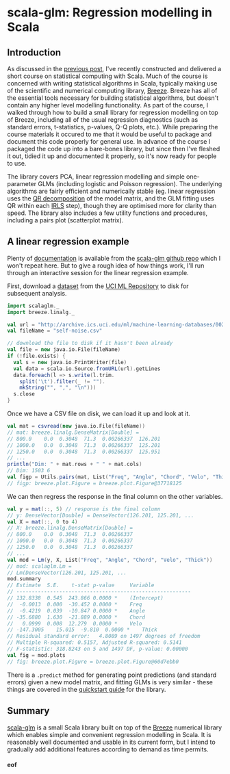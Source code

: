 # scala-glm: Regression modelling in Scala

## Introduction

As discussed in the [previous post](https://darrenjw.wordpress.com/2017/05/31/statistical-computing-with-scala-free-on-line-course/), I've recently constructed and delivered a short course on statistical computing with Scala. Much of the course is concerned with writing statistical algorithms in Scala, typically making use of the scientific and numerical computing library, [Breeze](https://github.com/scalanlp/breeze). Breeze has all of the essential tools necessary for building statistical algorithms, but doesn't contain any higher level modelling functionality. As part of the course, I walked through how to build a small library for regression modelling on top of Breeze, including all of the usual regression diagnostics (such as standard errors, t-statistics, p-values, Q-Q plots, etc.). While preparing the course materials it occured to me that it would be useful to package and document this code properly for general use. In advance of the course I packaged the code up into a bare-bones library, but since then I've fleshed it out, tidied it up and documented it properly, so it's now ready for people to use.

The library covers PCA, linear regression modelling and simple one-parameter GLMs (including logistic and Poisson regression). The underlying algorithms are fairly efficient and numerically stable (eg. linear regression uses the [QR decomposition](https://en.wikipedia.org/wiki/QR_decomposition) of the model matrix, and the GLM fitting uses QR within each [IRLS](https://en.wikipedia.org/wiki/Iteratively_reweighted_least_squares) step), though they are optimised more for clarity than speed. The library also includes a few utility functions and procedures, including a pairs plot (scatterplot matrix).

## A linear regression example

Plenty of [documentation](https://github.com/darrenjw/scala-glm/blob/master/README.md) is available from the [scala-glm github repo](https://github.com/darrenjw/scala-glm) which I won't repeat here. But to give a rough idea of how things work, I'll run through an interactive session for the linear regression example.

First, download a [dataset](https://archive.ics.uci.edu/ml/datasets/airfoil+self-noise) from the [UCI ML Repository](http://archive.ics.uci.edu/ml/) to disk for subsequent analysis.

```scala
import scalaglm._
import breeze.linalg._

val url = "http://archive.ics.uci.edu/ml/machine-learning-databases/00291/airfoil_self_noise.dat"
val fileName = "self-noise.csv"

// download the file to disk if it hasn't been already
val file = new java.io.File(fileName)
if (!file.exists) {
  val s = new java.io.PrintWriter(file)
  val data = scala.io.Source.fromURL(url).getLines
  data.foreach(l => s.write(l.trim.
    split('\t').filter(_ != "").
    mkString("", ",", "\n")))
  s.close
}
```

Once we have a CSV file on disk, we can load it up and look at it.
```scala
val mat = csvread(new java.io.File(fileName))
// mat: breeze.linalg.DenseMatrix[Double] =
// 800.0    0.0  0.3048  71.3  0.00266337  126.201
// 1000.0   0.0  0.3048  71.3  0.00266337  125.201
// 1250.0   0.0  0.3048  71.3  0.00266337  125.951
// ...
println("Dim: " + mat.rows + " " + mat.cols)
// Dim: 1503 6
val figp = Utils.pairs(mat, List("Freq", "Angle", "Chord", "Velo", "Thick", "Sound"))
// figp: breeze.plot.Figure = breeze.plot.Figure@37718125
```

We can then regress the response in the final column on the other variables.

```scala
val y = mat(::, 5) // response is the final column
// y: DenseVector[Double] = DenseVector(126.201, 125.201, ...
val X = mat(::, 0 to 4)
// X: breeze.linalg.DenseMatrix[Double] =
// 800.0    0.0  0.3048  71.3  0.00266337
// 1000.0   0.0  0.3048  71.3  0.00266337
// 1250.0   0.0  0.3048  71.3  0.00266337
// ...
val mod = Lm(y, X, List("Freq", "Angle", "Chord", "Velo", "Thick"))
// mod: scalaglm.Lm =
// Lm(DenseVector(126.201, 125.201, ...
mod.summary
// Estimate	 S.E.	 t-stat	p-value		Variable
// ---------------------------------------------------------
// 132.8338	 0.545	243.866	0.0000 *	(Intercept)
//  -0.0013	 0.000	-30.452	0.0000 *	Freq
//  -0.4219	 0.039	-10.847	0.0000 *	Angle
// -35.6880	 1.630	-21.889	0.0000 *	Chord
//   0.0999	 0.008	12.279	0.0000 *	Velo
// -147.3005	15.015	-9.810	0.0000 *	Thick
// Residual standard error:   4.8089 on 1497 degrees of freedom
// Multiple R-squared: 0.5157, Adjusted R-squared: 0.5141
// F-statistic: 318.8243 on 5 and 1497 DF, p-value: 0.00000
val fig = mod.plots
// fig: breeze.plot.Figure = breeze.plot.Figure@60d7ebb0
```

There is a `.predict` method for generating point predictions (and standard errors) given a new model matrix, and fitting GLMs is very similar - these things are covered in the [quickstart guide](https://darrenjw.github.io/scala-glm/QuickStart.html) for the library.

## Summary

[scala-glm](https://github.com/darrenjw/scala-glm/) is a small Scala library built on top of the [Breeze](https://github.com/scalanlp/breeze) numerical library which enables simple and convenient regression modelling in Scala. It is reasonably well documented and usable in its current form, but I intend to gradually add additional features according to demand as time permits.

#### eof

